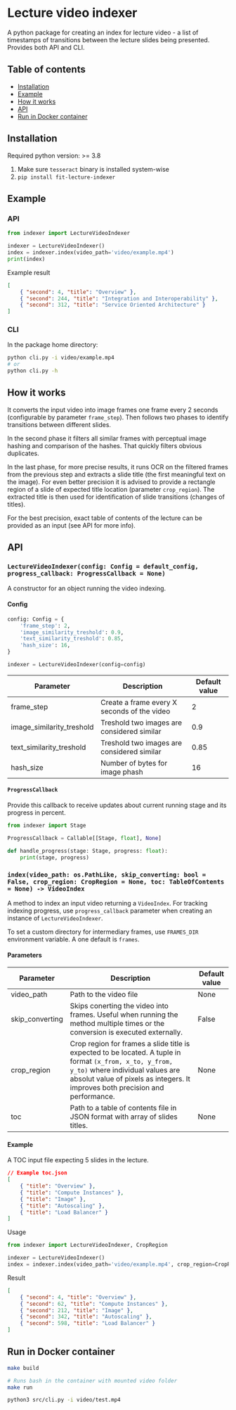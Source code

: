 # Lecture video indexer

A python package for creating an index for lecture video - a list of timestamps of transitions between the lecture slides being presented. Provides both API and CLI.

## Table of contents

- [Installation](#installation)
- [Example](#example)
- [How it works](#how-it-works)
- [API](#api)
- [Run in Docker container](#run-in-docker-container)

## Installation

Required python version: >= 3.8

 1. Make sure `tesseract` binary is installed system-wise
 2. `pip install fit-lecture-indexer`

## Example

### API

```python
from indexer import LectureVideoIndexer

indexer = LectureVideoIndexer()
index = indexer.index(video_path='video/example.mp4')
print(index)
```

Example result

```json
[
    { "second": 4, "title": "Overview" },
    { "second": 244, "title": "Integration and Interoperability" },
    { "second": 312, "title": "Service Oriented Architecture" }
]

```

### CLI

In the package home directory:

```bash
python cli.py -i video/example.mp4
# or
python cli.py -h
```

## How it works

It converts the input video into image frames one frame every 2 seconds (configurable by parameter `frame_step`). Then follows two phases to identify transitions between different slides.

In the second phase it filters all similar frames with perceptual image hashing and comparison of the hashes. That quickly filters obvious duplicates.

In the last phase, for more precise results, it runs OCR on the filtered frames from the previous step and extracts a slide title (the first meaningful text on the image). For even better precision it is advised to provide a rectangle region of a slide of expected title location (parameter `crop_region`). The extracted title is then used for identification of slide transitions (changes of titles).

For the best precision, exact table of contents of the lecture can be provided as an input (see API for more info).

## API

### `LectureVideoIndexer(config: Config = default_config, progress_callback: ProgressCallback = None)`

A constructor for an object running the video indexing.

#### Config

```python
config: Config = {
    'frame_step': 2,
    'image_similarity_treshold': 0.9,
    'text_similarity_treshold': 0.85,
    'hash_size': 16,
}

indexer = LectureVideoIndexer(config=config)
```

| Parameter  | Description  | Default value |
|---|---|---|
| frame_step  |  Create a frame every X seconds of the video  | 2  |
| image_similarity_treshold  | Treshold two images are considered similar  | 0.9  |
| text_similarity_treshold  | Treshold two images are considered similar  |  0.85  |
| hash_size  | Number of bytes for image phash  | 16 |

#### `ProgressCallback`

Provide this callback to receive updates about current running stage and its progress in percent.

```python
from indexer import Stage

ProgressCallback = Callable[[Stage, float], None]

def handle_progress(stage: Stage, progress: float):
    print(stage, progress)
```

### `index(video_path: os.PathLike, skip_converting: bool = False, crop_region: CropRegion = None, toc: TableOfContents = None) -> VideoIndex`

A method to index an input video returning a `VideoIndex`. For tracking indexing progress, use `progress_callback` parameter when creating an instance of `LectureVideoIndexer`.

To set a custom directory for intermediary frames, use `FRAMES_DIR` environment variable. A one default is `frames`.

#### Parameters

| Parameter  | Description  | Default value |
|---|---|---|
| video_path  |  Path to the video file  | None  |
| skip_converting  | Skips conerting the video into frames. Useful when running the method multiple times or the conversion is executed externally.  | False |
| crop_region  | Crop region for frames a slide title is expected to be located. A tuple in format `(x_from, x_to, y_from, y_to)` where individual values are absolut value of pixels as integers. It improves both precision and performance. | None  |
| toc  | Path to a table of contents file in JSON format with array of slides titles. | None |

#### Example 

A TOC input file expecting 5 slides in the lecture.

```json
// Example toc.json
[
    { "title": "Overview" },
    { "title": "Compute Instances" },
    { "title": "Image" },
    { "title": "Autoscaling" },
    { "title": "Load Balancer" }
]
```

Usage
```python
from indexer import LectureVideoIndexer, CropRegion

indexer = LectureVideoIndexer()
index = indexer.index(video_path='video/example.mp4', crop_region=CropRegion(890, 1700, 0, 80), toc='toc.json')
```

Result

```json
[
    { "second": 4, "title": "Overview" },
    { "second": 62, "title": "Compute Instances" },
    { "second": 212, "title": "Image" },
    { "second": 342, "title": "Autoscaling" },
    { "second": 598, "title": "Load Balancer" }
]
```

## Run in Docker container

```bash
make build

# Runs bash in the container with mounted video folder
make run

python3 src/cli.py -i video/test.mp4
```
